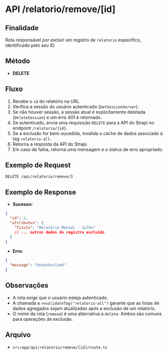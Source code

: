 # API /relatorio/remove/[id]

## Finalidade
Rota responsável por excluir um registro de `relatorio` específico, identificado pelo seu ID.

## Método
- **DELETE**

## Fluxo
1.  Recebe o `id` do relatório na URL.
2.  Verifica a sessão do usuário autenticado (`GetSessionServer`).
3.  Se não houver sessão, a sessão atual é explicitamente deletada (`DeleteSession`) e um erro 401 é retornado.
4.  Se autenticado, envia uma requisição `DELETE` para a API do Strapi no endpoint `/relatorio/{id}`.
5.  Se a exclusão for bem-sucedida, invalida o cache de dados associado à tag `relatorio-all`.
6.  Retorna a resposta da API do Strapi.
7.  Em caso de falha, retorna uma mensagem e o status de erro apropriado.

## Exemplo de Request
```http
DELETE /api/relatorio/remove/3
```

## Exemplo de Response
- **Sucesso:**
```json
{
  "id": 3,
  "attributes": {
    "Titulo": "Relatório Mensal - Julho"
    // ... outros dados do registro excluído
  }
}
```
- **Erro:**
```json
{
  "message": "Unauthorized"
}
```

## Observações
- A rota exige que o usuário esteja autenticado.
- A chamada a `revalidateTag("relatorio-all")` garante que as listas de dados agregados sejam atualizadas após a exclusão de um relatório.
- O nome da rota (`remove`) é uma alternativa a `delete`. Ambos são comuns para operações de exclusão.

## Arquivo
- `src/app/api/relatorio/remove/[id]/route.ts`
